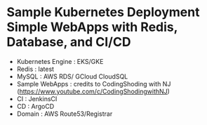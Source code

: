 # Sample Kubernetes Deployment Simple WebApps with Redis, Database, and CI/CD

 - Kubernetes Engine : EKS/GKE
 - Redis : latest
 - MySQL : AWS RDS/ GCloud CloudSQL
 - Sample WebApps : credits to CodingShoding with NJ (https://www.youtube.com/c/CodingShodingwithNJ)
 - CI : JenkinsCI
 - CD : ArgoCD
 - Domain : AWS Route53/Registrar
